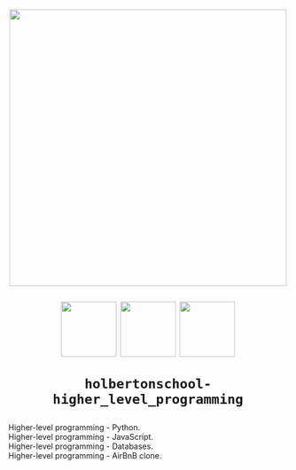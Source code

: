 <h1 align="center">
  <p align="center"><img src="https://assets.holbertonschool.com/media_images/files/000/001/247/original/header-logo-700.png" width="500"></p>
  <p align="center"><img src="https://emojis.slackmojis.com/emojis/images/1533733488/4439/mysql.png?1533733488" width="100">
  <img src="https://emojis.slackmojis.com/emojis/images/1516924200/3438/python.gif?1516924200" width="100">
  <img src="https://emojis.slackmojis.com/emojis/images/1450441296/151/javascript.png?1450441296" width="100">
    
    holbertonschool-higher_level_programming
    
  </p>
</h1>

Higher-level programming - Python.  
Higher-level programming - JavaScript.  
Higher-level programming - Databases.  
Higher-level programming - AirBnB clone.  
